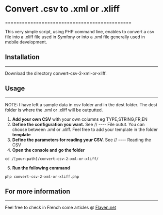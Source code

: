 
# Convert .csv to .xml or .xliff
=============================================

This very simple script, using PHP command line, enables to convert a csv file into a .xliff file used in Symfony or into a .xml file generally used in mobile development.



## Installation
---------------------
Download the directory convert-csv-2-xml-or-xliff.



## Usage
--------------

NOTE: I have left a sample data in csv folder and in the dest folder. The dest folder is where the .xml or .xliff will be outputted.

1. **Add your own CSV** with your own columns eg TYPE,STRING,FR,EN
2. **Define the configuration you want.** See // ---- File outut. You can choose between .xml or .xliff. Feel free to add your template in the folder <b>template</b>
3. **Define the parameters for reading your CSV.** See // ---- Reading the CSV
4. **Open the console and go the folder**
```
cd /[your-path]/convert-csv-2-xml-or-xliff/
```

5. **Run the following command**
```
php convert-csv-2-xml-or-xliff.php
```


## For more information
------------------------------------
Feel free to check in French some articles @
[Flaven.net](http://flaven.fr//)








